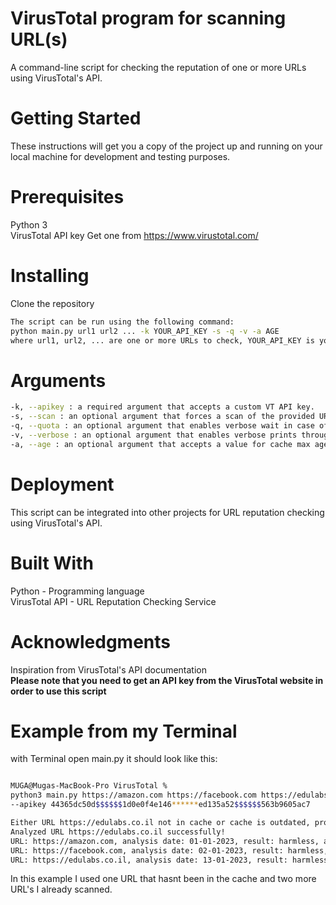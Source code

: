 # VirusTotal program for scanning URL(s)
A command-line script for checking the reputation of one or more URLs using VirusTotal's API.

# Getting Started
These instructions will get you a copy of the project up and running on your local machine for development and testing purposes.

# Prerequisites
Python 3\
VirusTotal API key Get one from https://www.virustotal.com/
# Installing
Clone the repository
```bash
The script can be run using the following command:
python main.py url1 url2 ... -k YOUR_API_KEY -s -q -v -a AGE
where url1, url2, ... are one or more URLs to check, YOUR_API_KEY is your VirusTotal API key, -s, -q, -v, -a are optional arguments.
```

# Arguments
```bash
-k, --apikey : a required argument that accepts a custom VT API key.
-s, --scan : an optional argument that forces a scan of the provided URLs if set.
-q, --quota : an optional argument that enables verbose wait in case of quota insufficiency.
-v, --verbose : an optional argument that enables verbose prints throughout the process if set.
-a, --age : an optional argument that accepts a value for cache max age in days, default = 182.
  ```

# Deployment
This script can be integrated into other projects for URL reputation checking using VirusTotal's API.

# Built With
Python - Programming language\
VirusTotal API - URL Reputation Checking Service

# Acknowledgments
Inspiration from VirusTotal's API documentation\
**Please note that you need to get an API key from the VirusTotal website in order to use this script**

# Example from my Terminal
with Terminal open main.py
it should look like this:
```bash

MUGA@Mugas-MacBook-Pro VirusTotal % 
python3 main.py https://amazon.com https://facebook.com https://edulabs.co.il
--apikey 44365dc50d$$$$$$1d0e0f4e146******ed135a52$$$$$$563b9605ac7

Either URL https://edulabs.co.il not in cache or cache is outdated, proceeding to analysis
Analyzed URL https://edulabs.co.il successfully!
URL: https://amazon.com, analysis date: 01-01-2023, result: harmless, accuracy: 87.78%, source:cache
URL: https://facebook.com, analysis date: 02-01-2023, result: harmless, accuracy: 87.91%, source:cache
URL: https://edulabs.co.il, analysis date: 13-01-2023, result: harmless, accuracy: 85.56%, source:api

```
In this example I used one URL that hasnt been in the cache and two more URL's I already scanned.



